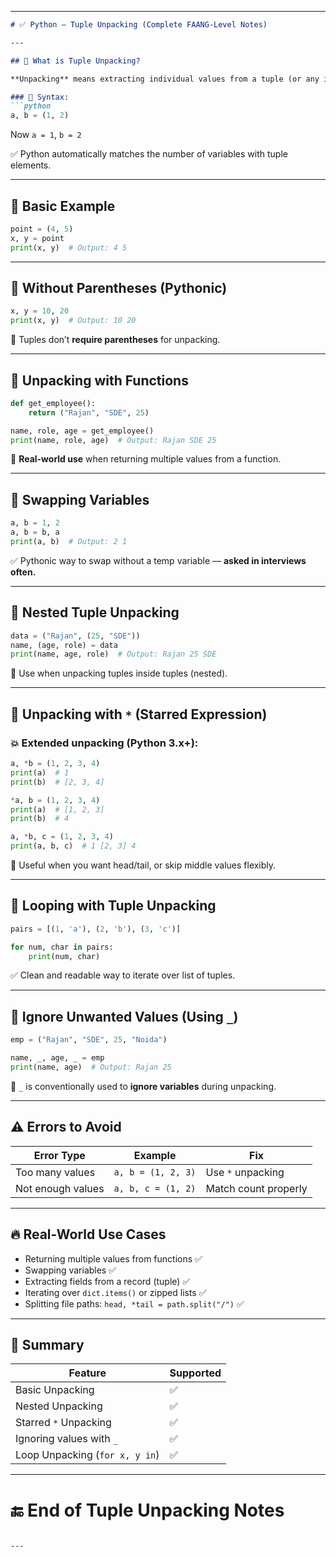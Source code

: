 



---

````markdown
# ✅ Python – Tuple Unpacking (Complete FAANG-Level Notes)

---

## 🔹 What is Tuple Unpacking?

**Unpacking** means extracting individual values from a tuple (or any iterable) and assigning them to variables in a single line.

### 🔧 Syntax:
```python
a, b = (1, 2)
````

Now `a = 1`, `b = 2`

✅ Python automatically matches the number of variables with tuple elements.

---

## 🔹 Basic Example

```python
point = (4, 5)
x, y = point
print(x, y)  # Output: 4 5
```

---

## 🔹 Without Parentheses (Pythonic)

```python
x, y = 10, 20
print(x, y)  # Output: 10 20
```

📌 Tuples don’t **require parentheses** for unpacking.

---

## 🔹 Unpacking with Functions

```python
def get_employee():
    return ("Rajan", "SDE", 25)

name, role, age = get_employee()
print(name, role, age)  # Output: Rajan SDE 25
```

📌 **Real-world use** when returning multiple values from a function.

---

## 🔹 Swapping Variables

```python
a, b = 1, 2
a, b = b, a
print(a, b)  # Output: 2 1
```

✅ Pythonic way to swap without a temp variable — **asked in interviews often.**

---

## 🔹 Nested Tuple Unpacking

```python
data = ("Rajan", (25, "SDE"))
name, (age, role) = data
print(name, age, role)  # Output: Rajan 25 SDE
```

📌 Use when unpacking tuples inside tuples (nested).

---

## 🔹 Unpacking with `*` (Starred Expression)

### 💥 Extended unpacking (Python 3.x+):

```python
a, *b = (1, 2, 3, 4)
print(a)  # 1
print(b)  # [2, 3, 4]
```

```python
*a, b = (1, 2, 3, 4)
print(a)  # [1, 2, 3]
print(b)  # 4
```

```python
a, *b, c = (1, 2, 3, 4)
print(a, b, c)  # 1 [2, 3] 4
```

📌 Useful when you want head/tail, or skip middle values flexibly.

---

## 🔹 Looping with Tuple Unpacking

```python
pairs = [(1, 'a'), (2, 'b'), (3, 'c')]

for num, char in pairs:
    print(num, char)
```

✅ Clean and readable way to iterate over list of tuples.

---

## 🔹 Ignore Unwanted Values (Using `_`)

```python
emp = ("Rajan", "SDE", 25, "Noida")

name, _, age, _ = emp
print(name, age)  # Output: Rajan 25
```

📌 `_` is conventionally used to **ignore variables** during unpacking.

---

## ⚠️ Errors to Avoid

| Error Type        | Example            | Fix                  |
| ----------------- | ------------------ | -------------------- |
| Too many values   | `a, b = (1, 2, 3)` | Use `*` unpacking    |
| Not enough values | `a, b, c = (1, 2)` | Match count properly |

---

## 🔥 Real-World Use Cases

* Returning multiple values from functions ✅
* Swapping variables ✅
* Extracting fields from a record (tuple) ✅
* Iterating over `dict.items()` or zipped lists ✅
* Splitting file paths: `head, *tail = path.split("/")` ✅

---

## 📌 Summary

| Feature                        | Supported |
| ------------------------------ | --------- |
| Basic Unpacking                | ✅         |
| Nested Unpacking               | ✅         |
| Starred `*` Unpacking          | ✅         |
| Ignoring values with `_`       | ✅         |
| Loop Unpacking (`for x, y in`) | ✅         |

---

# 🔚 End of Tuple Unpacking Notes

```

---


```
